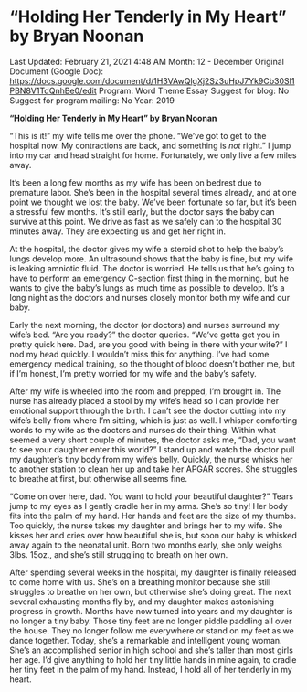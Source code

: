# “Holding Her Tenderly in My Heart” by Bryan Noonan

Last Updated: February 21, 2021 4:48 AM
Month: 12 - December
Original Document (Google Doc): https://docs.google.com/document/d/1H3VAwQlgXj2Sz3uHpJ7Yk9Cb30SI1PBN8V1TdQnhBe0/edit
Program: Word Theme Essay
Suggest for blog: No
Suggest for program mailing: No
Year: 2019

**“Holding Her Tenderly in My Heart” by Bryan Noonan**

“This is it!” my wife tells me over the phone. “We’ve got to get to the hospital now. My contractions are back, and something is *not* right.” I jump into my car and head straight for home. Fortunately, we only live a few miles away.

It’s been a long few months as my wife has been on bedrest due to premature labor. She’s been in the hospital several times already, and at one point we thought we lost the baby. We’ve been fortunate so far, but it’s been a stressful few months. It’s still early, but the doctor says the baby can survive at this point. We drive as fast as we safely can to the hospital 30 minutes away. They are expecting us and get her right in.

At the hospital, the doctor gives my wife a steroid shot to help the baby’s lungs develop more. An ultrasound shows that the baby is fine, but my wife is leaking amniotic fluid. The doctor is worried. He tells us that he’s going to have to perform an emergency C-section first thing in the morning, but he wants to give the baby’s lungs as much time as possible to develop. It’s a long night as the doctors and nurses closely monitor both my wife and our baby.

Early the next morning, the doctor (or doctors) and nurses surround my wife’s bed. “Are you ready?” the doctor queries. “We’ve gotta get you in pretty quick here. Dad, are you good with being in there with your wife?” I nod my head quickly. I wouldn’t miss this for anything. I’ve had some emergency medical training, so the thought of blood doesn’t bother me, but if I’m honest, I’m pretty worried for my wife and the baby’s safety.

After my wife is wheeled into the room and prepped, I’m brought in. The nurse has already placed a stool by my wife’s head so I can provide her emotional support through the birth. I can’t see the doctor cutting into my wife’s belly from where I’m sitting, which is just as well. I whisper comforting words to my wife as the doctors and nurses do their thing. Within what seemed a very short couple of minutes, the doctor asks me, “Dad, you want to see your daughter enter this world?” I stand up and watch the doctor pull my daughter’s tiny body from my wife’s belly. Quickly, the nurse whisks her to another station to clean her up and take her APGAR scores. She struggles to breathe at first, but otherwise all seems fine.

“Come on over here, dad. You want to hold your beautiful daughter?” Tears jump to my eyes as I gently cradle her in my arms. She’s so tiny! Her body fits into the palm of my hand. Her hands and feet are the size of my thumbs. Too quickly, the nurse takes my daughter and brings her to my wife. She kisses her and cries over how beautiful she is, but soon our baby is whisked away again to the neonatal unit. Born two months early, she only weighs 3lbs. 15oz., and she’s still struggling to breath on her own.

After spending several weeks in the hospital, my daughter is finally released to come home with us. She’s on a breathing monitor because she still struggles to breathe on her own, but otherwise she’s doing great. The next several exhausting months fly by, and my daughter makes astonishing progress in growth. Months have now turned into years and my daughter is no longer a tiny baby. Those tiny feet are no longer piddle paddling all over the house. They no longer follow me everywhere or stand on my feet as we dance together. Today, she’s a remarkable and intelligent young woman. She’s an accomplished senior in high school and she’s taller than most girls her age. I’d give anything to hold her tiny little hands in mine again, to cradle her tiny feet in the palm of my hand. Instead, I hold all of her tenderly in my heart.